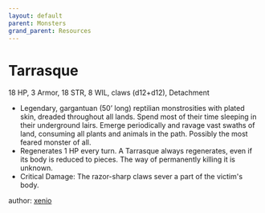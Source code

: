 ```yaml
---
layout: default
parent: Monsters
grand_parent: Resources
---
```


# Tarrasque

18 HP, 3 Armor, 18 STR, 8 WIL, claws (d12+d12), Detachment 

- Legendary, gargantuan (50’ long) reptilian monstrosities with plated skin, dreaded throughout all lands. Spend most of their time sleeping in their underground lairs. Emerge periodically and ravage vast swaths of land, consuming all plants and animals in the path. Possibly the most feared monster of all.
- Regenerates 1 HP every turn. A Tarrasque always regenerates, even if its body is reduced to pieces. The way of permanently killing it is unknown.
- Critical Damage: The razor-sharp claws sever a part of the victim's body.

author: [xenio](https://xenioinabottle.blogspot.com)
